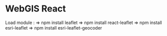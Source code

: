 # WebGIS React

Load module :
=> npm install leaflet
=> npm install react-leaflet
=> npm install esri-leaflet
=> npm install esri-leaflet-geocoder

